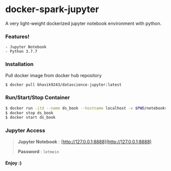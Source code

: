 # docker-spark-jupyter
A very light-weight dockerized jupyter notebook environment with python.

### Features!

    - Jupyter Notebook
    - Python 3.7.7

### Installation

Pull docker image from docker hub repository
```sh
$ docker pull bhavik9243/datascience-jupyter:latest
```

### Run/Start/Stop Container

```sh
$ docker run -itd --name ds_book --hostname localhost -v $PWD/notebooks:/root/notebooks -p 8888:8888 bhavik9243/datascience-jupyter:latest
$ docker stop ds_book
$ docker start ds_book
```

### Jupyter Access

> **Jupyter Notebook** : [http://127.0.0.1:8888](http://127.0.0.1:8888)
>
> **Password** : `letmein`

#### Enjoy :)